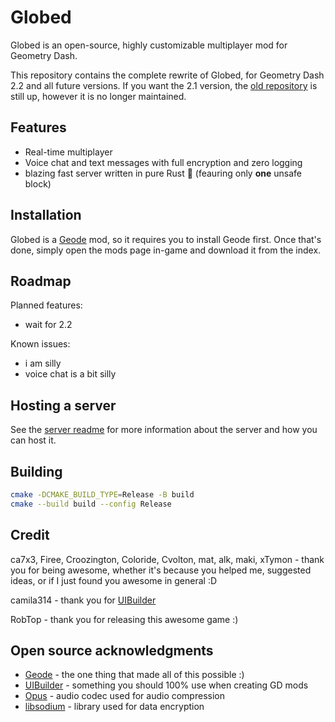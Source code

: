 # Globed

Globed is an open-source, highly customizable multiplayer mod for Geometry Dash.

This repository contains the complete rewrite of Globed, for Geometry Dash 2.2 and all future versions. If you want the 2.1 version, the [old repository](https://github.com/dankmeme01/globed) is still up, however it is no longer maintained.

## Features

* Real-time multiplayer
* Voice chat and text messages with full encryption and zero logging
* blazing fast server written in pure Rust 🚀 (feauring only **one** unsafe block)

## Installation

Globed is a [Geode](https://github.com/geode-sdk/geode) mod, so it requires you to install Geode first. Once that's done, simply open the mods page in-game and download it from the index.

## Roadmap

Planned features:

* wait for 2.2

Known issues:

* i am silly
* voice chat is a bit silly

## Hosting a server

See the [server readme](./server/readme.md) for more information about the server and how you can host it.

## Building

```sh
cmake -DCMAKE_BUILD_TYPE=Release -B build
cmake --build build --config Release
```

## Credit

ca7x3, Firee, Croozington, Coloride, Cvolton, mat, alk, maki, xTymon - thank you for being awesome, whether it's because you helped me, suggested ideas, or if I just found you awesome in general :D

camila314 - thank you for [UIBuilder](https://github.com/camila314/uibuilder)

RobTop - thank you for releasing this awesome game :)

## Open source acknowledgments

* [Geode](https://github.com/geode-sdk/geode) - the one thing that made all of this possible :)
* [UIBuilder](https://github.com/camila314/uibuilder) - something you should 100% use when creating GD mods
* [Opus](https://github.com/xiph/opus) - audio codec used for audio compression
* [libsodium](https://github.com/jedisct1/libsodium) - library used for data encryption